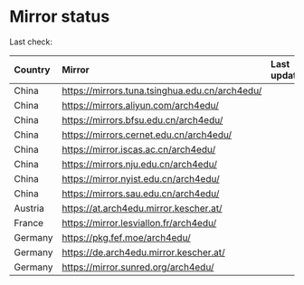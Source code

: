 <script src="./time.js"></script>
# Mirror status
Last check: <script type="text/javascript">localize(1737148746.5511165);</script>

|Country|Mirror|Last update|
|:------|:-----|:----------|
|China|https://mirrors.tuna.tsinghua.edu.cn/arch4edu/|<script type="text/javascript">localize(1737096306);</script>|
|China|https://mirrors.aliyun.com/arch4edu/|<script type="text/javascript">localize(1737096306);</script>|
|China|https://mirrors.bfsu.edu.cn/arch4edu/|<script type="text/javascript">localize(1737096306);</script>|
|China|https://mirrors.cernet.edu.cn/arch4edu/|<script type="text/javascript">localize(1737096306);</script>|
|China|https://mirror.iscas.ac.cn/arch4edu/|<script type="text/javascript">localize(1737096306);</script>|
|China|https://mirrors.nju.edu.cn/arch4edu/|<script type="text/javascript">localize(1737096306);</script>|
|China|https://mirror.nyist.edu.cn/arch4edu/|<script type="text/javascript">localize(1737096306);</script>|
|China|https://mirrors.sau.edu.cn/arch4edu/|<script type="text/javascript">localize(1731653531);</script>|
|Austria|https://at.arch4edu.mirror.kescher.at/|<script type="text/javascript">localize(1737096306);</script>|
|France|https://mirror.lesviallon.fr/arch4edu/|<script type="text/javascript">localize(1737096306);</script>|
|Germany|https://pkg.fef.moe/arch4edu/|<script type="text/javascript">localize(1737096306);</script>|
|Germany|https://de.arch4edu.mirror.kescher.at/|<script type="text/javascript">localize(1737096306);</script>|
|Germany|https://mirror.sunred.org/arch4edu/|<script type="text/javascript">localize(1737096306);</script>|

<script src="./tablefilter/tablefilter.js"></script>
<script src="./table.js"></script>